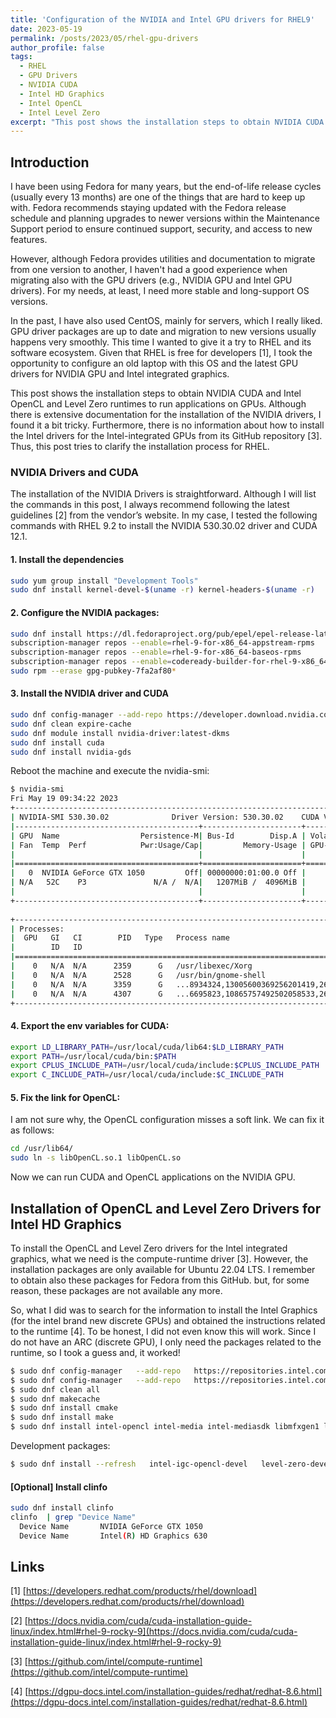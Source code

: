```yaml
---
title: 'Configuration of the NVIDIA and Intel GPU drivers for RHEL9'
date: 2023-05-19
permalink: /posts/2023/05/rhel-gpu-drivers
author_profile: false
tags:
  - RHEL
  - GPU Drivers
  - NVIDIA CUDA
  - Intel HD Graphics
  - Intel OpenCL 
  - Intel Level Zero
excerpt: "This post shows the installation steps to obtain NVIDIA CUDA and Intel OpenCL and Level Zero runtimes to run applications on GPUs with RHEL."
---
```


## Introduction

I have been using Fedora for many years, but the end-of-life release cycles (usually every 13 months) are one of the things that are hard to keep up with. Fedora recommends staying updated with the Fedora release schedule and planning upgrades to newer versions within the Maintenance Support period to ensure continued support, security, and access to new features. 

However, although Fedora provides utilities and documentation to migrate from one version to another, I haven't had a good experience when migrating also with the GPU drivers (e.g., NVIDIA GPU and Intel GPU drivers). For my needs, at least, I need more stable and long-support OS versions. 

In the past, I have also used CentOS, mainly for servers, which I really liked. GPU driver packages are up to date and migration to new versions usually happens very smoothly. This time I wanted to give it a try to RHEL and its software ecosystem. Given that RHEL is free for developers [1], I took the opportunity to configure an old laptop with this OS and the latest GPU drivers for NVIDIA GPU and Intel integrated graphics. 

This post shows the installation steps to obtain NVIDIA CUDA and Intel OpenCL and Level Zero runtimes to run applications on GPUs. Although there is extensive documentation for the installation of the NVIDIA drivers, I found it a bit tricky. Furthermore, there is no information about how to install the Intel drivers for the Intel-integrated GPUs from its GitHub repository [3]. Thus, this post tries to clarify the installation process for RHEL. 


### NVIDIA Drivers and CUDA 

The installation of the NVIDIA Drivers is straightforward. Although I will list the commands in this post, I always recommend following the latest guidelines [2] from the vendor’s website. In my case, I tested the following commands with RHEL 9.2 to install the NVIDIA 530.30.02 driver and CUDA 12.1. 

#### 1. Install the dependencies 

```bash
sudo yum group install "Development Tools"
sudo dnf install kernel-devel-$(uname -r) kernel-headers-$(uname -r)
```

#### 2. Configure the NVIDIA packages:

```bash
sudo dnf install https://dl.fedoraproject.org/pub/epel/epel-release-latest-9.noarch.rpm
subscription-manager repos --enable=rhel-9-for-x86_64-appstream-rpms
subscription-manager repos --enable=rhel-9-for-x86_64-baseos-rpms
subscription-manager repos --enable=codeready-builder-for-rhel-9-x86_64-rpms
sudo rpm --erase gpg-pubkey-7fa2af80*
```


#### 3. Install the NVIDIA driver and CUDA


```bash
sudo dnf config-manager --add-repo https://developer.download.nvidia.com/compute/cuda/repos/rhel9/x86_64/cuda-rhel9.repo
sudo dnf clean expire-cache
sudo dnf module install nvidia-driver:latest-dkms
sudo dnf install cuda
sudo dnf install nvidia-gds
```

Reboot the machine and execute the nvidia-smi:


```bash
$ nvidia-smi 
Fri May 19 09:34:22 2023       
+---------------------------------------------------------------------------------------+
| NVIDIA-SMI 530.30.02              Driver Version: 530.30.02    CUDA Version: 12.1     |
|-----------------------------------------+----------------------+----------------------+
| GPU  Name                  Persistence-M| Bus-Id        Disp.A | Volatile Uncorr. ECC |
| Fan  Temp  Perf            Pwr:Usage/Cap|         Memory-Usage | GPU-Util  Compute M. |
|                                         |                      |               MIG M. |
|=========================================+======================+======================|
|   0  NVIDIA GeForce GTX 1050         Off| 00000000:01:00.0 Off |                  N/A |
| N/A   52C    P3               N/A /  N/A|   1207MiB /  4096MiB |     14%      Default |
|                                         |                      |                  N/A |
+-----------------------------------------+----------------------+----------------------+
                                                                                         
+---------------------------------------------------------------------------------------+
| Processes:                                                                            |
|  GPU   GI   CI        PID   Type   Process name                            GPU Memory |
|        ID   ID                                                             Usage      |
|=======================================================================================|
|    0   N/A  N/A      2359      G   /usr/libexec/Xorg                           407MiB |
|    0   N/A  N/A      2528      G   /usr/bin/gnome-shell                        214MiB |
|    0   N/A  N/A      3359      G   ...8934324,13005600369256201419,262144      181MiB |
|    0   N/A  N/A      4307      G   ...6695823,10865757492502058533,262144      402MiB |
+---------------------------------------------------------------------------------------+
```


#### 4. Export the env variables for CUDA:

```bash
export LD_LIBRARY_PATH=/usr/local/cuda/lib64:$LD_LIBRARY_PATH
export PATH=/usr/local/cuda/bin:$PATH
export CPLUS_INCLUDE_PATH=/usr/local/cuda/include:$CPLUS_INCLUDE_PATH
export C_INCLUDE_PATH=/usr/local/cuda/include:$C_INCLUDE_PATH
```

#### 5. Fix the link for OpenCL:

I am not sure why, the OpenCL configuration misses a soft link. We can fix it as follows:


```bash
cd /usr/lib64/
sudo ln -s libOpenCL.so.1 libOpenCL.so
```

Now we can run CUDA and OpenCL applications on the NVIDIA GPU. 


## Installation of OpenCL and Level Zero Drivers for Intel HD Graphics

To install the OpenCL and Level Zero drivers for the Intel integrated graphics, what we need is the compute-runtime driver [3]. However, the installation packages are only available for Ubuntu 22.04 LTS. I remember to obtain also these packages for Fedora from this GitHub. but, for some reason, these packages are not available any more. 

So, what I did was to search for the information to install the Intel Graphics (for the intel brand new discrete GPUs) and obtained the instructions related to the runtime [4]. To be honest, I did not even know this will work. Since I do not have an ARC (discrete GPU), I only need the packages related to the runtime, so I took a guess and, it worked! 

```bash
$ sudo dnf config-manager   --add-repo   https://repositories.intel.com/graphics/rhel/9.2/flex/intel-graphics.repo
$ sudo dnf config-manager   --add-repo   https://repositories.intel.com/graphics/rhel/8.6/flex/intel-graphics.repo
$ sudo dnf clean all
$ sudo dnf makecache       
$ sudo dnf install cmake
$ sudo dnf install make
$ sudo dnf install intel-opencl intel-media intel-mediasdk libmfxgen1 libvpl2  level-zero intel-level-zero-gpu mesa-dri-drivers mesa-vulkan-drivers   mesa-vdpau-drivers libdrm mesa-libEGL mesa-libgbm mesa-libGL   mesa-libxatracker  libvpl-tools intel-metrics-discovery   intel-metrics-library intel-igc-core intel-igc-cm   libva libva-utils  intel-gmmlib intel-ocloc 
```

Development packages:

```bash
$ sudo dnf install --refresh   intel-igc-opencl-devel   level-zero-devel   intel-gsc-devel   libmetee-devel   level-zero-devel
```

#### [Optional] Install clinfo

```bash
sudo dnf install clinfo
clinfo  | grep "Device Name"
  Device Name       NVIDIA GeForce GTX 1050
  Device Name       Intel(R) HD Graphics 630
```


## Links

[1] [https://developers.redhat.com/products/rhel/download](https://developers.redhat.com/products/rhel/download)

[2] [https://docs.nvidia.com/cuda/cuda-installation-guide-linux/index.html#rhel-9-rocky-9](https://docs.nvidia.com/cuda/cuda-installation-guide-linux/index.html#rhel-9-rocky-9)

[3] [https://github.com/intel/compute-runtime](https://github.com/intel/compute-runtime)

[4] [https://dgpu-docs.intel.com/installation-guides/redhat/redhat-8.6.html](https://dgpu-docs.intel.com/installation-guides/redhat/redhat-8.6.html)

